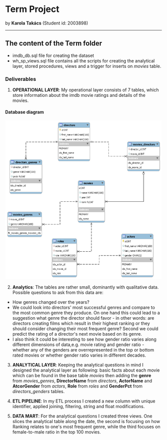 # Term Project
by **Karola Takács**
 (Student id: 2003898)

- - - - - - - - - - - - - - - - - - - -

## The content of the Term folder
* imdb_db.sql file for creating the dataset
* wh_sp_views.sql file contains all the scripts for creating the analytical layer, stored procedures, views and a trigger for inserts on _movies_ table.


### Deliverables

1. **OPERATIONAL LAYER**: My operational layer consists of 7 tables, which store information about the imdb movie ratings and details of the movies.

#### Database diagram
![Database diagram](/Term/DB_schema.png)

2. **Analytics**: The tables are rather small, dominantly with qualitative data. Possible questions to ask from this data are:
* How genres changed over the years?
* We could look into directors' most successful genres and compare to the most common genre they produce. On one hand this could lead to a suggestion what genre the director should favor - in other words: are directors creating films which result in their highest ranking or they should consider changing their most frequent genre? Second we could predict the rating of a director's next movie based on its genre.
* I also think it could be interesting to see how gender ratio varies along different dimensions of data,e.g. movie rating and gender ratio - whether any of the genders are overrepresented in the top or bottom rated movies or whether gender ratio varies in different decades.

3. **ANALYTICAL LAYER**: Keeping the analytical questions in mind I designed the analytical layer as following:
 basic facts about each movie which can be found in the base table _movies_ then adding the **genre** from _movies_genres_, **DirectorName** from _directors_, **ActorName** and **AtcorGender** from _actors_, **Role** from _roles_ and **GenderPct** from _directors_genders_ tables.
 
 4. **ETL PIPELINE**: In my ETL process I created a new column with unique identifier, applied joining, filtering, string and float modifications.
 
 5. **DATA MART**: For the analytical questions I created three views. One slices the analytical table along the date, the second is focusing on how Ranking relates to one's most frequent genre, while the third focuses on female-to-male ratio in the top 100 movies. 
